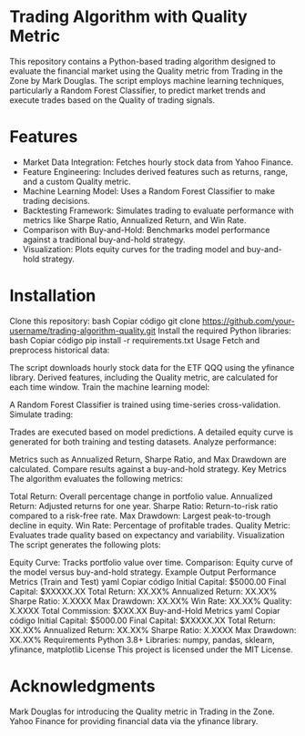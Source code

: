 # Trading Algorithm with Quality Metric
This repository contains a Python-based trading algorithm designed to evaluate the financial market using the Quality metric from Trading in the Zone by Mark Douglas. The script employs machine learning techniques, particularly a Random Forest Classifier, to predict market trends and execute trades based on the Quality of trading signals.

# Features
- Market Data Integration: Fetches hourly stock data from Yahoo Finance.
- Feature Engineering: Includes derived features such as returns, range, and a custom Quality metric.
- Machine Learning Model: Uses a Random Forest Classifier to make trading decisions.
- Backtesting Framework: Simulates trading to evaluate performance with metrics like Sharpe Ratio, Annualized Return, and Win Rate.
- Comparison with Buy-and-Hold: Benchmarks model performance against a traditional buy-and-hold strategy.
- Visualization: Plots equity curves for the trading model and buy-and-hold strategy.

# Installation
Clone this repository:
bash
Copiar código
git clone https://github.com/your-username/trading-algorithm-quality.git
Install the required Python libraries:
bash
Copiar código
pip install -r requirements.txt
Usage
Fetch and preprocess historical data:

The script downloads hourly stock data for the ETF QQQ using the yfinance library.
Derived features, including the Quality metric, are calculated for each time window.
Train the machine learning model:

A Random Forest Classifier is trained using time-series cross-validation.
Simulate trading:

Trades are executed based on model predictions.
A detailed equity curve is generated for both training and testing datasets.
Analyze performance:

Metrics such as Annualized Return, Sharpe Ratio, and Max Drawdown are calculated.
Compare results against a buy-and-hold strategy.
Key Metrics
The algorithm evaluates the following metrics:

Total Return: Overall percentage change in portfolio value.
Annualized Return: Adjusted returns for one year.
Sharpe Ratio: Return-to-risk ratio compared to a risk-free rate.
Max Drawdown: Largest peak-to-trough decline in equity.
Win Rate: Percentage of profitable trades.
Quality Metric: Evaluates trade quality based on expectancy and variability.
Visualization
The script generates the following plots:

Equity Curve: Tracks portfolio value over time.
Comparison: Equity curve of the model versus buy-and-hold strategy.
Example Output
Performance Metrics (Train and Test)
yaml
Copiar código
Initial Capital: $5000.00
Final Capital: $XXXXX.XX
Total Return: XX.XX%
Annualized Return: XX.XX%
Sharpe Ratio: X.XXXX
Max Drawdown: XX.XX%
Win Rate: XX.XX%
Quality: X.XXXX
Total Commission: $XXX.XX
Buy-and-Hold Metrics
yaml
Copiar código
Initial Capital: $5000.00
Final Capital: $XXXXX.XX
Total Return: XX.XX%
Annualized Return: XX.XX%
Sharpe Ratio: X.XXXX
Max Drawdown: XX.XX%
Requirements
Python 3.8+
Libraries: numpy, pandas, sklearn, yfinance, matplotlib
License
This project is licensed under the MIT License.

# Acknowledgments
Mark Douglas for introducing the Quality metric in Trading in the Zone.
Yahoo Finance for providing financial data via the yfinance library.

